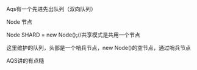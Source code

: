 Aqs有一个先进先出队列（双向队列）

Node 节点

Node SHARD =  new Node();//共享模式是共用一个节点



这里维护的队列，头部是一个哨兵节点，new Node()的空节点，通过哨兵节点



AQS讲的有点糙



